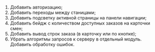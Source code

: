 1. Добавить авторизацию;
2. Добавить переходы между станицами;
3. Добавить подсветку активной страницы на панели навигации;
4. Добавить бейдж с количеством доступных заказов на карточки смен;
5. Добавить вывод строк заказа (в карточку или по кнопке);
6. Убрать алгоритмы запросов к серверу в отдельный модуль. Добавить обработку ошибок.